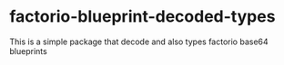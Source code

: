 # factorio-blueprint-decoded-types

This is a simple package that decode and also types factorio base64 blueprints